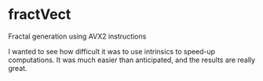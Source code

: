 # fractVect
Fractal generation using AVX2 instructions

I wanted to see how difficult it was to use intrinsics to speed-up computations. It was much easier than anticipated, and the results are really great.
